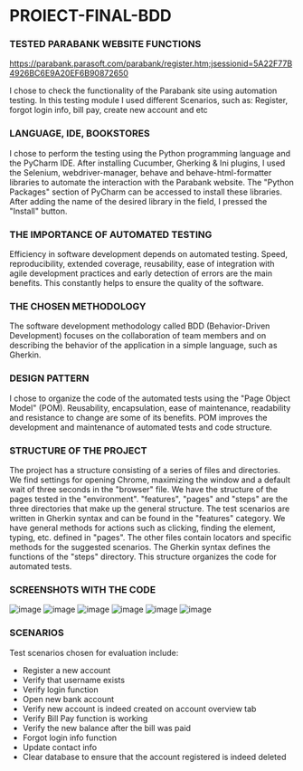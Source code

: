 # PROIECT-FINAL-BDD


### TESTED PARABANK WEBSITE FUNCTIONS

https://parabank.parasoft.com/parabank/register.htm;jsessionid=5A22F77B4926BC6E9A20EF6B90872650

I chose to check the functionality of the Parabank site using automation testing. In this testing module I used different Scenarios, such as: Register, forgot login info, bill pay, create new account and etc

### LANGUAGE, IDE, BOOKSTORES
I chose to perform the testing using the Python programming language and the PyCharm IDE. After installing Cucumber, Gherking & Ini plugins, I used the Selenium, webdriver-manager, behave and behave-html-formatter libraries to automate the interaction with the Parabank website. The "Python Packages" section of PyCharm can be accessed to install these libraries. After adding the name of the desired library in the field, I pressed the "Install" button.

### THE IMPORTANCE OF AUTOMATED TESTING
Efficiency in software development depends on automated testing. Speed, reproducibility, extended coverage, reusability, ease of integration with agile development practices and early detection of errors are the main benefits. This constantly helps to ensure the quality of the software.

### THE CHOSEN METHODOLOGY
The software development methodology called BDD (Behavior-Driven Development) focuses on the collaboration of team members and on describing the behavior of the application in a simple language, such as Gherkin.

### DESIGN PATTERN 
I chose to organize the code of the automated tests using the "Page Object Model" (POM). Reusability, encapsulation, ease of maintenance, readability and resistance to change are some of its benefits. POM improves the development and maintenance of automated tests and code structure.

### STRUCTURE OF THE PROJECT
The project has a structure consisting of a series of files and directories. We find settings for opening Chrome, maximizing the window and a default wait of three seconds in the "browser" file. We have the structure of the pages tested in the "environment". "features", "pages" and "steps" are the three directories that make up the general structure. The test scenarios are written in Gherkin syntax and can be found in the "features" category. We have general methods for actions such as clicking, finding the element, typing, etc. defined in "pages". The other files contain locators and specific methods for the suggested scenarios. The Gherkin syntax defines the functions of the "steps" directory. This structure organizes the code for automated tests.

### SCREENSHOTS WITH THE CODE

![image](https://github.com/StefanSchullerAndrei/PROIECT-FINAL-BDD/assets/170446681/f36013df-146b-4497-8b5a-966896e027e3)
![image](https://github.com/StefanSchullerAndrei/PROIECT-FINAL-BDD/assets/170446681/f50bb3b4-2a43-4eac-ad02-160edb92f05d)
![image](https://github.com/StefanSchullerAndrei/PROIECT-FINAL-BDD/assets/170446681/f9a72ce6-0028-4fd0-b67f-30472fcf3bc8)
![image](https://github.com/StefanSchullerAndrei/PROIECT-FINAL-BDD/assets/170446681/895b4b26-af41-4ac3-8205-02b3f7d89359)
![image](https://github.com/StefanSchullerAndrei/PROIECT-FINAL-BDD/assets/170446681/e7a29955-a87f-40cc-aa2f-3fa0d7d28f72)
![image](https://github.com/StefanSchullerAndrei/PROIECT-FINAL-BDD/assets/170446681/94971ec4-af8d-4dc4-9959-16bd405e92ce)



### SCENARIOS

Test scenarios chosen for evaluation include:

* Register a new account
* Verify that username exists
* Verify login function
* Open new bank account
* Verify new account is indeed created on account overview tab
* Verify Bill Pay function is working
* Verify the new balance after the bill was paid
* Forgot login info function
* Update contact info
* Clear database to ensure that the account registered is indeed deleted
